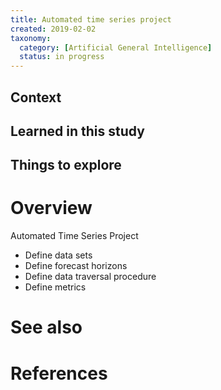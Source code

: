 ```yaml
---
title: Automated time series project
created: 2019-02-02
taxonomy:
  category: [Artificial General Intelligence]
  status: in progress
---
```


## Context

## Learned in this study

## Things to explore

# Overview
Automated Time Series Project
* Define data sets
* Define forecast horizons
* Define data traversal procedure
* Define metrics

# See also

# References
